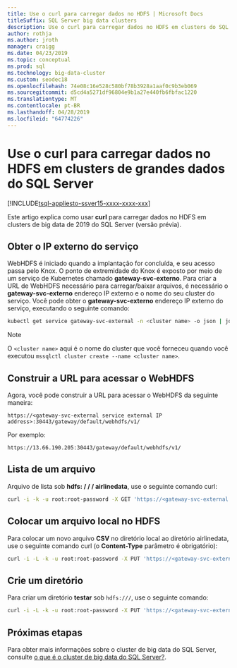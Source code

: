 ```yaml
---
title: Use o curl para carregar dados no HDFS | Microsoft Docs
titleSuffix: SQL Server big data clusters
description: Use o curl para carregar dados no HDFS em clusters do SQL Server 2019 big data.
author: rothja
ms.author: jroth
manager: craigg
ms.date: 04/23/2019
ms.topic: conceptual
ms.prod: sql
ms.technology: big-data-cluster
ms.custom: seodec18
ms.openlocfilehash: 74e08c16e528c580bf78b3928a1aaf0c9b3eb069
ms.sourcegitcommit: d5cd4a5271df96804e9b1a27e440fb6fbfac1220
ms.translationtype: MT
ms.contentlocale: pt-BR
ms.lasthandoff: 04/28/2019
ms.locfileid: "64774226"
---
```

# <a name="use-curl-to-load-data-into-hdfs-on-sql-server-big-data-clusters"></a>Use o curl para carregar dados no HDFS em clusters de grandes dados do SQL Server

[!INCLUDE[tsql-appliesto-ssver15-xxxx-xxxx-xxx](../includes/tsql-appliesto-ssver15-xxxx-xxxx-xxx.md)]

Este artigo explica como usar **curl** para carregar dados no HDFS em clusters de big data de 2019 do SQL Server (versão prévia).

## <a name="obtain-the-service-external-ip"></a>Obter o IP externo do serviço

WebHDFS é iniciado quando a implantação for concluída, e seu acesso passa pelo Knox. O ponto de extremidade do Knox é exposto por meio de um serviço de Kubernetes chamado **gateway-svc-externo**.  Para criar a URL de WebHDFS necessário para carregar/baixar arquivos, é necessário o **gateway-svc-externo** endereço IP externo e o nome do seu cluster do serviço. Você pode obter o **gateway-svc-externo** endereço IP externo do serviço, executando o seguinte comando:

```bash
kubectl get service gateway-svc-external -n <cluster name> -o json | jq -r .status.loadBalancer.ingress[0].ip
```

> [!NOTE]
> O `<cluster name>` aqui é o nome do cluster que você forneceu quando você executou `mssqlctl cluster create --name <cluster name>`.

## <a name="construct-the-url-to-access-webhdfs"></a>Construir a URL para acessar o WebHDFS

Agora, você pode construir a URL para acessar o WebHDFS da seguinte maneira:

`https://<gateway-svc-external service external IP address>:30443/gateway/default/webhdfs/v1/`

Por exemplo: 

`https://13.66.190.205:30443/gateway/default/webhdfs/v1/`

## <a name="list-a-file"></a>Lista de um arquivo

Arquivo de lista sob **hdfs: / / / airlinedata**, use o seguinte comando curl:

```bash
curl -i -k -u root:root-password -X GET 'https://<gateway-svc-external IP external address>:30443/gateway/default/webhdfs/v1/airlinedata/?op=liststatus'
```

## <a name="put-a-local-file-into-hdfs"></a>Colocar um arquivo local no HDFS

Para colocar um novo arquivo **CSV** no diretório local ao diretório airlinedata, use o seguinte comando curl (o **Content-Type** parâmetro é obrigatório):

```bash
curl -i -L -k -u root:root-password -X PUT 'https://<gateway-svc-external IP external address>:30443/gateway/default/webhdfs/v1/airlinedata/test.csv?op=create' -H 'Content-Type: application/octet-stream' -T 'test.csv'
```

## <a name="create-a-directory"></a>Crie um diretório

Para criar um diretório **testar** sob `hdfs:///`, use o seguinte comando:

```bash
curl -i -L -k -u root:root-password -X PUT 'https://<gateway-svc-external IP external address>:30443/gateway/default/webhdfs/v1/test?op=MKDIRS'
```

## <a name="next-steps"></a>Próximas etapas

Para obter mais informações sobre o cluster de big data do SQL Server, consulte [o que é o cluster de big data do SQL Server?](big-data-cluster-overview.md).
